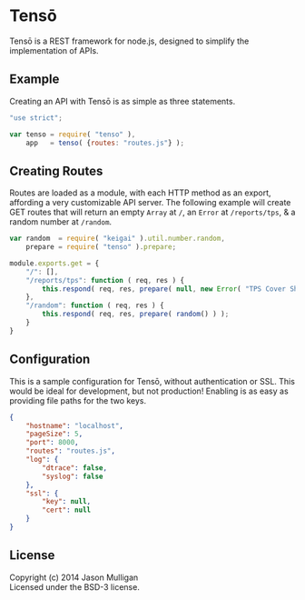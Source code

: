 Tensō
=====

Tensō is a REST framework for node.js, designed to simplify the implementation of APIs.

## Example
Creating an API with Tensō is as simple as three statements.

```javascript
"use strict";

var tenso = require( "tenso" ),
    app   = tenso( {routes: "routes.js"} );
```

## Creating Routes
Routes are loaded as a module, with each HTTP method as an export, affording a very customizable API server. The following example will create GET routes that will return an empty `Array` at `/`, an `Error` at `/reports/tps`, & a random number at `/random`.

```javascript
var random  = require( "keigai" ).util.number.random,
    prepare = require( "tenso" ).prepare;

module.exports.get = {
	"/": [],
	"/reports/tps": function ( req, res ) {
		this.respond( req, res, prepare( null, new Error( "TPS Cover Sheet not attached" ), 785 ), 785 );
	},
	"/random": function ( req, res ) {
		this.respond( req, res, prepare( random() ) );
	}
}
```

## Configuration
This is a sample configuration for Tensō, without authentication or SSL. This would be ideal for development, but not production! Enabling is as easy as providing file paths for the two keys.

```json
{
	"hostname": "localhost",
	"pageSize": 5,
	"port": 8000,
	"routes": "routes.js",
	"log": {
		"dtrace": false,
		"syslog": false
	},
	"ssl": {
		"key": null,
		"cert": null
	}
}
```

## License
Copyright (c) 2014 Jason Mulligan  
Licensed under the BSD-3 license.
